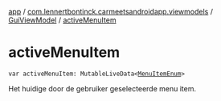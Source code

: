 [app](../../index.md) / [com.lennertbontinck.carmeetsandroidapp.viewmodels](../index.md) / [GuiViewModel](index.md) / [activeMenuItem](./active-menu-item.md)

# activeMenuItem

`var activeMenuItem: MutableLiveData<`[`MenuItemEnum`](../../com.lennertbontinck.carmeetsandroidapp.enums/-menu-item-enum/index.md)`>`

Het huidige door de gebruiker geselecteerde menu item.

